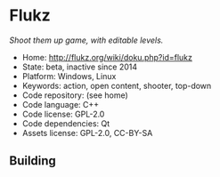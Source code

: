 # Flukz

_Shoot them up game, with editable levels._

- Home: http://flukz.org/wiki/doku.php?id=flukz
- State: beta, inactive since 2014
- Platform: Windows, Linux
- Keywords: action, open content, shooter, top-down
- Code repository: (see home)
- Code language: C++
- Code license: GPL-2.0
- Code dependencies: Qt
- Assets license: GPL-2.0, CC-BY-SA

## Building
